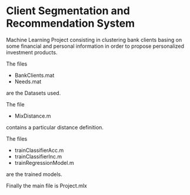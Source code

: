 # Client Segmentation and Recommendation System
Machine Learning Project consisting in clustering bank clients basing on some financial and personal information in order to propose personalized investment
products.


The files
*   BankClients.mat
*   Needs.mat

are the Datasets used.

The file
*   MixDistance.m

contains a particular distance definition.

The files
*   trainClassifierAcc.m
*   trainClassifierInc.m
*   trainRegressionModel.m

are the trained models.

Finally the main file is Project.mlx
